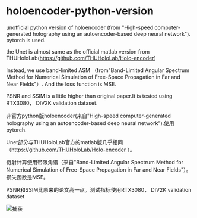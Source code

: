 # holoencoder-python-version

unofficial python version of holoencoder (from "High-speed computer-generated holography  using an autoencoder-based deep neural network"). pytorch is used.

the Unet is almost same as the official matlab version from THUHoloLab(https://github.com/THUHoloLab/Holo-encoder)

Instead, we use band-limited ASM （from"Band-Limited Angular Spectrum Method for Numerical Simulation of Free-Space Propagation in Far and Near Fields"）. And the loss function is MSE.

PSNR and SSIM is a little higher than original paper.It is tested using RTX3080， DIV2K validation dataset.


非官方python版holoencoder(来自"High-speed computer-generated holography  using an autoencoder-based deep neural network").使用pytorch.

Unet部分与THUHoloLab官方的matlab版几乎相同（https://github.com/THUHoloLab/Holo-encoder ）。
 
衍射计算使用带限角谱（来自"Band-Limited Angular Spectrum Method for Numerical Simulation of Free-Space Propagation in Far and Near Fields"）。损失函数是MSE。

PSNR和SSIM比原来的论文高一点。测试指标使用RTX3080， DIV2K validation dataset


![捕获](https://user-images.githubusercontent.com/57349703/175008808-c254a22e-359e-480c-a9f9-ec03a64c3172.PNG)
